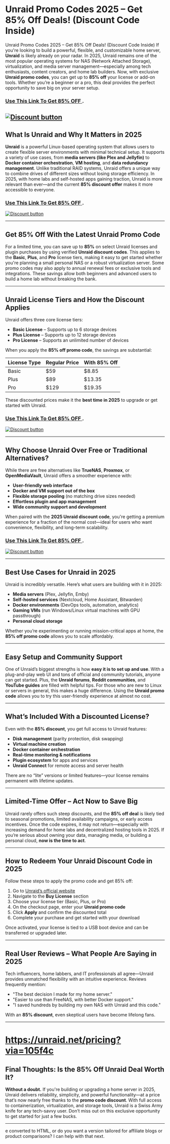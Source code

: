 # Unraid Promo Codes 2025 – Get 85% Off Deals! (Discount Code Inside)


 Unraid Promo Codes 2025 – Get 85% Off Deals! (Discount Code Inside)
If you're looking to build a powerful, flexible, and customizable home server, **Unraid** is likely already on your radar. In 2025, Unraid remains one of the most popular operating systems for NAS (Network Attached Storage), virtualization, and media server management—especially among tech enthusiasts, content creators, and home lab builders. Now, with exclusive **Unraid promo codes**, you can get up to **85% off** your license or add-on tools. Whether you’re a beginner or a pro, this deal provides the perfect opportunity to save big on your server setup.

### [Use This Link To Get 85% OFF ](https://unraid.net/pricing?via=105f4c).


[![Discount button](https://github.com/user-attachments/assets/d84d81bf-3162-482e-9e2e-e24303a0283e)](https://unraid.net/pricing?via=105f4c)
---

## What Is Unraid and Why It Matters in 2025

**Unraid** is a powerful Linux-based operating system that allows users to create flexible server environments with minimal technical setup. It supports a variety of use cases, from **media servers (like Plex and Jellyfin)** to **Docker container orchestration**, **VM hosting**, and **data redundancy management**. Unlike traditional RAID systems, Unraid offers a unique way to combine drives of different sizes without losing storage efficiency. In 2025, with home labs and self-hosted apps gaining traction, Unraid is more relevant than ever—and the current **85% discount offer** makes it more accessible to everyone.


### [Use This Link To Get 85% OFF ](https://unraid.net/pricing?via=105f4c).


[![Discount button](https://github.com/user-attachments/assets/cbcf2aec-c1c8-474e-a09d-fd9fcb31e5de)](https://unraid.net/pricing?via=105f4c)

---

## Get 85% Off With the Latest Unraid Promo Code

For a limited time, you can save up to **85%** on select Unraid licenses and plugin purchases by using verified **Unraid discount codes**. This applies to the **Basic**, **Plus**, and **Pro** license tiers, making it easy to get started whether you're planning a small personal NAS or a robust virtualization server. Some promo codes may also apply to annual renewal fees or exclusive tools and integrations. These savings allow both beginners and advanced users to build a home lab without breaking the bank.

---

## Unraid License Tiers and How the Discount Applies

Unraid offers three core license tiers:

* **Basic License** – Supports up to 6 storage devices
* **Plus License** – Supports up to 12 storage devices
* **Pro License** – Supports an unlimited number of devices

When you apply the **85% off promo code**, the savings are substantial:

| License Type | Regular Price | With 85% Off |
| ------------ | ------------- | ------------ |
| Basic        | \$59          | \$8.85       |
| Plus         | \$89          | \$13.35      |
| Pro          | \$129         | \$19.35      |

These discounted prices make it the **best time in 2025** to upgrade or get started with Unraid.
### [Use This Link To Get 85% OFF ](https://unraid.net/pricing?via=105f4c).


[![Discount button](https://github.com/user-attachments/assets/92977b95-3919-4753-97b4-2b7fc97f958f)](https://unraid.net/pricing?via=105f4c)

---

## Why Choose Unraid Over Free or Traditional Alternatives?

While there are free alternatives like **TrueNAS**, **Proxmox**, or **OpenMediaVault**, Unraid offers a smoother experience with:

* **User-friendly web interface**
* **Docker and VM support out of the box**
* **Flexible storage pooling** (no matching drive sizes needed)
* **Effortless plugin and app management**
* **Wide community support and development**

When paired with the **2025 Unraid discount code**, you're getting a premium experience for a fraction of the normal cost—ideal for users who want convenience, flexibility, and long-term scalability.
### [Use This Link To Get 85% OFF ](https://unraid.net/pricing?via=105f4c).


[![Discount button](https://github.com/user-attachments/assets/a3e5005f-3ed2-4c39-b4ed-634b7ebb1153)](https://unraid.net/pricing?via=105f4c)

---

## Best Use Cases for Unraid in 2025

Unraid is incredibly versatile. Here’s what users are building with it in 2025:

* **Media servers** (Plex, Jellyfin, Emby)
* **Self-hosted services** (Nextcloud, Home Assistant, Bitwarden)
* **Docker environments** (DevOps tools, automation, analytics)
* **Gaming VMs** (run Windows/Linux virtual machines with GPU passthrough)
* **Personal cloud storage**

Whether you’re experimenting or running mission-critical apps at home, the **85% off promo code** allows you to scale affordably.

---

## Easy Setup and Community Support

One of Unraid’s biggest strengths is how **easy it is to set up and use**. With a plug-and-play web UI and tons of official and community tutorials, anyone can get started. Plus, the **Unraid forums**, **Reddit communities**, and **YouTube guides** are filled with helpful tips. For those who are new to Linux or servers in general, this makes a huge difference. Using the **Unraid promo code** allows you to try this user-friendly experience at almost no cost.

---

## What’s Included With a Discounted License?

Even with the **85% discount**, you get full access to Unraid features:

* **Disk management** (parity protection, disk swapping)
* **Virtual machine creation**
* **Docker container orchestration**
* **Real-time monitoring & notifications**
* **Plugin ecosystem** for apps and services
* **Unraid Connect** for remote access and server health

There are no “lite” versions or limited features—your license remains permanent with lifetime updates.

---

## Limited-Time Offer – Act Now to Save Big

Unraid rarely offers such steep discounts, and the **85% off deal** is likely tied to seasonal promotions, limited availability campaigns, or early access incentives. Once the code expires, it may not return—especially with increasing demand for home labs and decentralized hosting tools in 2025. If you’re serious about owning your data, managing media, or building a personal cloud, **now is the time to act**.

---

## How to Redeem Your Unraid Discount Code in 2025

Follow these steps to apply the promo code and get 85% off:

1. Go to [Unraid’s official website](https://unraid.net/pricing?via=105f4c)
2. Navigate to the **Buy License** section
3. Choose your license tier (Basic, Plus, or Pro)
4. On the checkout page, enter your **Unraid promo code**
5. Click **Apply** and confirm the discounted total
6. Complete your purchase and get started with your download

Once activated, your license is tied to a USB boot device and can be transferred or upgraded later.

---

## Real User Reviews – What People Are Saying in 2025

Tech influencers, home labbers, and IT professionals all agree—Unraid provides unmatched flexibility with an intuitive experience. Reviews frequently mention:

* "The best decision I made for my home server."
* "Easier to use than FreeNAS, with better Docker support."
* "I saved hundreds by building my own NAS with Unraid and this code."

With an **85% discount**, even skeptical users have become lifelong fans.

---
# https://unraid.net/pricing?via=105f4c
## Final Thoughts: Is the 85% Off Unraid Deal Worth It?

**Without a doubt.** If you're building or upgrading a home server in 2025, Unraid delivers reliability, simplicity, and powerful functionality—at a price that’s now nearly free thanks to the **promo code discount**. With full access to containerization, virtualization, and storage tools, Unraid is a Swiss Army knife for any tech-savvy user. Don’t miss out on this exclusive opportunity to get started for just a few bucks.

---
e converted to HTML, or do you want a version tailored for affiliate blogs or product comparisons? I can help with that next.
